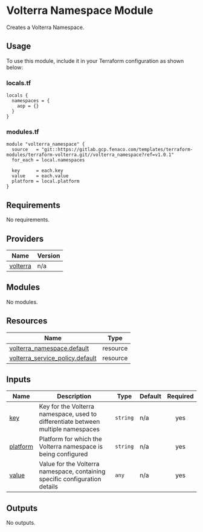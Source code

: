 # Volterra Namespace Module

Creates a Volterra Namespace.

## Usage

To use this module, include it in your Terraform configuration as shown below:

### locals.tf

```hcl
locals {
  namespaces = {
    aop = {}
  }
}
```

### modules.tf

```hcl
module "volterra_namespace" {
  source   = "git::https://gitlab.gcp.fenaco.com/templates/terraform-modules/terraform-volterra.git//volterra_namespace?ref=v1.0.1"
  for_each = local.namespaces

  key      = each.key
  value    = each.value
  platform = local.platform
}
```

<!-- BEGIN_TF_DOCS -->
## Requirements

No requirements.

## Providers

| Name | Version |
|------|---------|
| <a name="provider_volterra"></a> [volterra](#provider\_volterra) | n/a |

## Modules

No modules.

## Resources

| Name | Type |
|------|------|
| [volterra_namespace.default](https://registry.terraform.io/providers/volterraedge/volterra/latest/docs/resources/namespace) | resource |
| [volterra_service_policy.default](https://registry.terraform.io/providers/volterraedge/volterra/latest/docs/resources/service_policy) | resource |

## Inputs

| Name | Description | Type | Default | Required |
|------|-------------|------|---------|:--------:|
| <a name="input_key"></a> [key](#input\_key) | Key for the Volterra namespace, used to differentiate between multiple namespaces | `string` | n/a | yes |
| <a name="input_platform"></a> [platform](#input\_platform) | Platform for which the Volterra namespace is being configured | `string` | n/a | yes |
| <a name="input_value"></a> [value](#input\_value) | Value for the Volterra namespace, containing specific configuration details | `any` | n/a | yes |

## Outputs

No outputs.
<!-- END_TF_DOCS -->